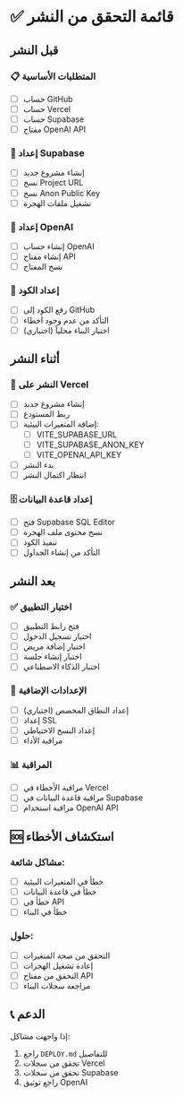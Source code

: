 # ✅ قائمة التحقق من النشر

## قبل النشر

### 📋 المتطلبات الأساسية
- [ ] حساب GitHub
- [ ] حساب Vercel
- [ ] حساب Supabase
- [ ] مفتاح OpenAI API

### 🔧 إعداد Supabase
- [ ] إنشاء مشروع جديد
- [ ] نسخ Project URL
- [ ] نسخ Anon Public Key
- [ ] تشغيل ملفات الهجرة

### 🔑 إعداد OpenAI
- [ ] إنشاء حساب OpenAI
- [ ] إنشاء مفتاح API
- [ ] نسخ المفتاح

### 📁 إعداد الكود
- [ ] رفع الكود إلى GitHub
- [ ] التأكد من عدم وجود أخطاء
- [ ] اختبار البناء محلياً (اختياري)

## أثناء النشر

### 🚀 النشر على Vercel
- [ ] إنشاء مشروع جديد
- [ ] ربط المستودع
- [ ] إضافة المتغيرات البيئية:
  - [ ] VITE_SUPABASE_URL
  - [ ] VITE_SUPABASE_ANON_KEY
  - [ ] VITE_OPENAI_API_KEY
- [ ] بدء النشر
- [ ] انتظار اكتمال النشر

### 🗄️ إعداد قاعدة البيانات
- [ ] فتح Supabase SQL Editor
- [ ] نسخ محتوى ملف الهجرة
- [ ] تنفيذ الكود
- [ ] التأكد من إنشاء الجداول

## بعد النشر

### ✅ اختبار التطبيق
- [ ] فتح رابط التطبيق
- [ ] اختبار تسجيل الدخول
- [ ] اختبار إضافة مريض
- [ ] اختبار إنشاء جلسة
- [ ] اختبار الذكاء الاصطناعي

### 🔧 الإعدادات الإضافية
- [ ] إعداد النطاق المخصص (اختياري)
- [ ] إعداد SSL
- [ ] إعداد النسخ الاحتياطي
- [ ] مراقبة الأداء

### 📊 المراقبة
- [ ] مراقبة الأخطاء في Vercel
- [ ] مراقبة قاعدة البيانات في Supabase
- [ ] مراقبة استخدام OpenAI API

## 🆘 استكشاف الأخطاء

### مشاكل شائعة:
- [ ] خطأ في المتغيرات البيئية
- [ ] خطأ في قاعدة البيانات
- [ ] خطأ في API
- [ ] خطأ في البناء

### حلول:
- [ ] التحقق من صحة المتغيرات
- [ ] إعادة تشغيل الهجرات
- [ ] التحقق من مفتاح API
- [ ] مراجعة سجلات البناء

## 📞 الدعم

إذا واجهت مشاكل:
1. راجع `DEPLOY.md` للتفاصيل
2. تحقق من سجلات Vercel
3. تحقق من سجلات Supabase
4. راجع توثيق OpenAI 